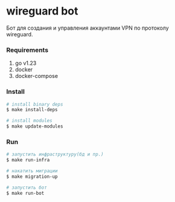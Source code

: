 # wireguard bot

Бот для создания и управления аккаунтами VPN по протоколу wireguard.

### Requirements
1. go v1.23
2. docker
3. docker-compose

### Install
```sh
# install binary deps
$ make install-deps
```
```sh
# install modules
$ make update-modules
```
### Run
```sh
# запустить инфраструктуру(бд и пр.)
$ make run-infra
```
```sh
# накатить миграции
$ make migration-up
```
```sh
# запустить бот
$ make run-bot
```
